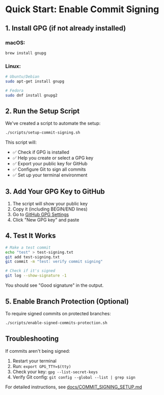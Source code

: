 # Quick Start: Enable Commit Signing

## 1. Install GPG (if not already installed)

### macOS:

```bash
brew install gnupg
```

### Linux:

```bash
# Ubuntu/Debian
sudo apt-get install gnupg

# Fedora
sudo dnf install gnupg2
```

## 2. Run the Setup Script

We've created a script to automate the setup:

```bash
./scripts/setup-commit-signing.sh
```

This script will:

- ✅ Check if GPG is installed
- ✅ Help you create or select a GPG key
- ✅ Export your public key for GitHub
- ✅ Configure Git to sign all commits
- ✅ Set up your terminal environment

## 3. Add Your GPG Key to GitHub

1. The script will show your public key
2. Copy it (including BEGIN/END lines)
3. Go to [GitHub GPG Settings](https://github.com/settings/keys)
4. Click "New GPG key" and paste

## 4. Test It Works

```bash
# Make a test commit
echo "test" > test-signing.txt
git add test-signing.txt
git commit -m "test: verify commit signing"

# Check if it's signed
git log --show-signature -1
```

You should see "Good signature" in the output.

## 5. Enable Branch Protection (Optional)

To require signed commits on protected branches:

```bash
./scripts/enable-signed-commits-protection.sh
```

## Troubleshooting

If commits aren't being signed:

1. Restart your terminal
2. Run: `export GPG_TTY=$(tty)`
3. Check your key: `gpg --list-secret-keys`
4. Verify Git config: `git config --global --list | grep sign`

For detailed instructions, see [docs/COMMIT_SIGNING_SETUP.md](docs/COMMIT_SIGNING_SETUP.md)
